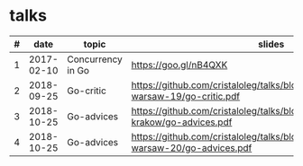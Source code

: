 # talks

| # | date | topic | slides | video |
|---|------|-------|--------|-------|
| 1 | 2017-02-10 | Concurrency in Go | https://goo.gl/nB4QXK | - |
| 2 | 2018-09-25 | Go-critic | https://github.com/cristaloleg/talks/blob/master/2018/golang-warsaw-19/go-critic.pdf | - |
| 3 | 2018-10-25 | Go-advices | https://github.com/cristaloleg/talks/blob/master/2018/gogoconf-krakow/go-advices.pdf | - |
| 4 | 2018-10-25 | Go-advices | https://github.com/cristaloleg/talks/blob/master/2018/golang-warsaw-20/go-advices.pdf | - |
